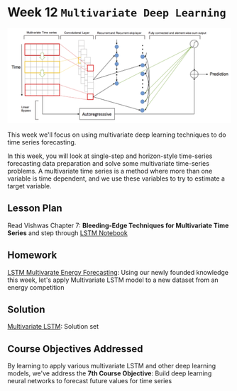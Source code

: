 # Week 12 `Multivariate Deep Learning`
![image](mv-dl.png "MultiVariate Deep Learning")

This week we'll focus on using multivariate deep learning techniques to do time series forecasting.

In this week, you will look at single-step and horizon-style time-series forecasting data preparation and solve some multivariate time-series problems. A multivariate time series is a method where more than one variable is time dependent, and we use these variables to try to estimate a target variable.

## Lesson Plan

Read Vishwas Chapter 7: **Bleeding-Edge Techniques for Multivariate Time Series** and step through [LSTM Notebook](les1-lstm.ipynb)

## Homework

[LSTM Multivarate Energy Forecasting](hw1-lstm.ipynb): Using our newly founded knowledge this week, let's apply Multivariate LSTM model to a new dataset from an energy competition  

## Solution

[Multivariate LSTM](sol1-lstm.ipynb): Solution set

## Course Objectives Addressed

By learning to apply various multivariate LSTM and other deep learning models, we've address the **7th Course Objective**: Build deep learning neural networks to forecast future values for time series

